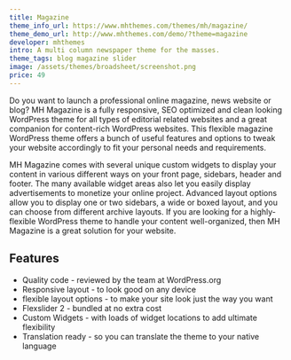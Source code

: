 ```yaml
---
title: Magazine
theme_info_url: https://www.mhthemes.com/themes/mh/magazine/
theme_demo_url: http://www.mhthemes.com/demo/?theme=magazine
developer: mhthemes
intro: A multi column newspaper theme for the masses.
theme_tags: blog magazine slider
image: /assets/themes/broadsheet/screenshot.png
price: 49
---
```

Do you want to launch a professional online magazine, news website or blog? MH Magazine is a fully responsive, SEO optimized and clean looking WordPress theme for all types of editorial related websites and a great companion for content-rich WordPress websites. This flexible magazine WordPress theme offers a bunch of useful features and options to tweak your website accordingly to fit your personal needs and requirements.

MH Magazine comes with several unique custom widgets to display your content in various different ways on your front page, sidebars, header and footer. The many available widget areas also let you easily display advertisements to monetize your online project. Advanced layout options allow you to display one or two sidebars, a wide or boxed layout, and you can choose from different archive layouts. If you are looking for a highly-flexible WordPress theme to handle your content well-organized, then MH Magazine is a great solution for your website.

## Features

* Quality code - reviewed by the team at WordPress.org
* Responsive layout - to look good on any device
* flexible layout options - to make your site look just the way you want
* Flexslider 2 - bundled at no extra cost
* Custom Widgets - with loads of widget locations to add ultimate flexibility
* Translation ready - so you can translate the theme to your native language
